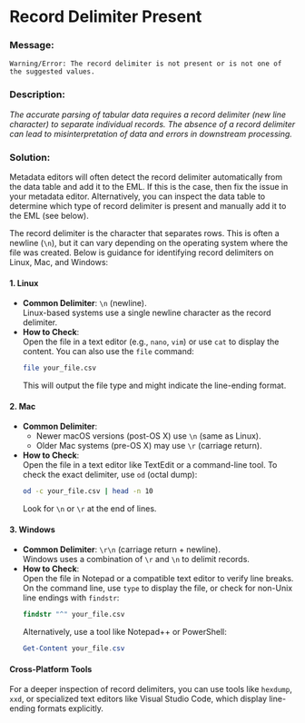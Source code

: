 # Record Delimiter Present

### Message:

```
Warning/Error: The record delimiter is not present or is not one of the suggested values.
```

### Description:

_The accurate parsing of tabular data requires a record delimiter (new line character) to separate individual records. The absence of a record delimiter can lead to misinterpretation of data and errors in downstream processing._

### Solution:

Metadata editors will often detect the record delimiter automatically from the data table and add it to the EML. If this is the case, then fix the issue in your metadata editor. Alternatively, you can inspect the data table to determine which type of record delimiter is present and manually add it to the EML (see below).

The record delimiter is the character that separates rows. This is often a newline (`\n`), but it can vary depending on the operating system where the file was created. Below is guidance for identifying record delimiters on Linux, Mac, and Windows:

#### 1. **Linux**  
   - **Common Delimiter**: `\n` (newline).  
     Linux-based systems use a single newline character as the record delimiter.  
   - **How to Check**:  
     Open the file in a text editor (e.g., `nano`, `vim`) or use `cat` to display the content. You can also use the `file` command:  
     ```bash
     file your_file.csv
     ```  
     This will output the file type and might indicate the line-ending format.  

#### 2. **Mac**  
   - **Common Delimiter**:  
     - Newer macOS versions (post-OS X) use `\n` (same as Linux).  
     - Older Mac systems (pre-OS X) may use `\r` (carriage return).  
   - **How to Check**:  
     Open the file in a text editor like TextEdit or a command-line tool. To check the exact delimiter, use `od` (octal dump):  
     ```bash
     od -c your_file.csv | head -n 10
     ```  
     Look for `\n` or `\r` at the end of lines.  

#### 3. **Windows**  
   - **Common Delimiter**: `\r\n` (carriage return + newline).  
     Windows uses a combination of `\r` and `\n` to delimit records.  
   - **How to Check**:  
     Open the file in Notepad or a compatible text editor to verify line breaks. On the command line, use `type` to display the file, or check for non-Unix line endings with `findstr`:  
     ```cmd
     findstr "^" your_file.csv
     ```  
     Alternatively, use a tool like Notepad++ or PowerShell:  
     ```powershell
     Get-Content your_file.csv
     ```

#### Cross-Platform Tools  
For a deeper inspection of record delimiters, you can use tools like `hexdump`, `xxd`, or specialized text editors like Visual Studio Code, which display line-ending formats explicitly.  


 

